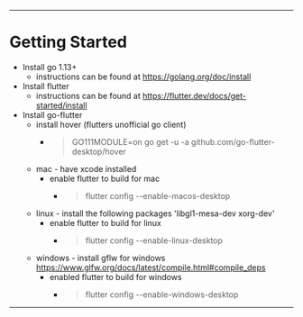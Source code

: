 
---
# Getting Started

* Install go 1.13+
    * instructions can be found at <https://golang.org/doc/install>
* Install flutter
    * instructions can be found at <https://flutter.dev/docs/get-started/install>
* Install go-flutter
    * install hover (flutters unofficial go client)
        * > GO111MODULE=on go get -u -a github.com/go-flutter-desktop/hover
    * mac - have xcode installed
        * enable flutter to build for mac
            * > flutter config --enable-macos-desktop
    * linux - install the following packages 'libgl1-mesa-dev xorg-dev'
        * enable flutter to build for linux
            * > flutter config --enable-linux-desktop
    * windows - install gflw for windows <https://www.glfw.org/docs/latest/compile.html#compile_deps>
        * enabled flutter to build for windows
            * > flutter config --enable-windows-desktop

---